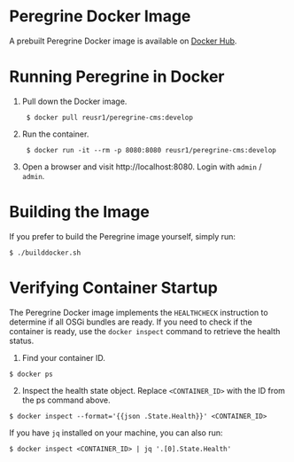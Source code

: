 # Peregrine Docker Image

A prebuilt Peregrine Docker image is available on [Docker Hub](https://cloud.docker.com/repository/docker/reusr1/peregrine-cms).


# Running Peregrine in Docker

1. Pull down the Docker image.

        $ docker pull reusr1/peregrine-cms:develop

2. Run the container.

        $ docker run -it --rm -p 8080:8080 reusr1/peregrine-cms:develop

3. Open a browser and visit http://localhost:8080. Login with `admin` / ` admin`.


# Building the Image

If you prefer to build the Peregrine image yourself, simply run:

    $ ./builddocker.sh


# Verifying Container Startup

The Peregrine Docker image implements the `HEALTHCHECK` instruction to determine if all
OSGi bundles are ready. If you need to check if the container is ready, use the 
`docker inspect` command to retrieve the health status. 

1. Find your container ID.

```
$ docker ps
```

2. Inspect the health state object. Replace `<CONTAINER_ID>` with the ID from the ps command above.

```
$ docker inspect --format='{{json .State.Health}}' <CONTAINER_ID> 
```

If you have `jq` installed on your machine, you can also run:

```
$ docker inspect <CONTAINER_ID> | jq '.[0].State.Health'
```

